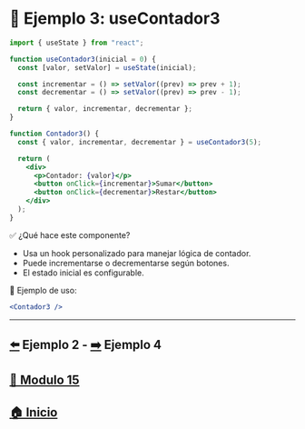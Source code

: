 # 🧪 Ejemplo 3: useContador3

```jsx
import { useState } from "react";

function useContador3(inicial = 0) {
  const [valor, setValor] = useState(inicial);

  const incrementar = () => setValor((prev) => prev + 1);
  const decrementar = () => setValor((prev) => prev - 1);

  return { valor, incrementar, decrementar };
}

function Contador3() {
  const { valor, incrementar, decrementar } = useContador3(5);

  return (
    <div>
      <p>Contador: {valor}</p>
      <button onClick={incrementar}>Sumar</button>
      <button onClick={decrementar}>Restar</button>
    </div>
  );
}
```

✅ ¿Qué hace este componente?

* Usa un hook personalizado para manejar lógica de contador.
* Puede incrementarse o decrementarse según botones.
* El estado inicial es configurable.

📌 Ejemplo de uso:

```jsx
<Contador3 />
```
---

## [⬅️](../Ejemplos/Ejemplo_2.md) Ejemplo 2 - [➡️](../Ejemplos/Ejemplo_4.md) Ejemplo 4
## [📄 Modulo 15](../Modulo_15.md)
## [🏠 Inicio](../../README.md)
